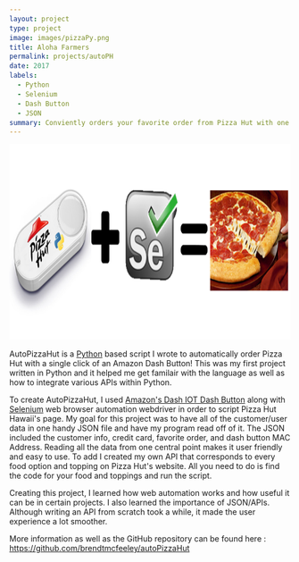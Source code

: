 ```yaml
---
layout: project
type: project
image: images/pizzaPy.png
title: Aloha Farmers
permalink: projects/autoPH
date: 2017
labels:
  - Python
  - Selenium
  - Dash Button
  - JSON
summary: Conviently orders your favorite order from Pizza Hut with one click of an Amazon Dash Button.
---
```


<p align="center">
  <img src="../images/pizzaPy2.png" height="350" width="700"/>
</p>

AutoPizzaHut is a [Python](https://www.python.org/) based script I wrote to automatically order Pizza Hut with a single click of an Amazon Dash Button! This was my first project written in Python and it helped me get familair with the language as well as how to integrate various APIs within Python.

To create AutoPizzaHut, I used [Amazon's Dash IOT Dash Button](https://aws.amazon.com/iotbutton/) along with [Selenium](http://www.seleniumhq.org/) web browser automation webdriver in order to script Pizza Hut Hawaii's page. My goal for this project was to have all of the customer/user data in one handy JSON file and have my program read off of it. The JSON included the customer info, credit card, favorite order, and dash button MAC Address.
Reading all the data from one central point makes it user friendly and easy to use. To add I created my own API that corresponds to every food option and topping on Pizza Hut's website. All you need to do is find the code for your food and toppings and run the script.

Creating this project, I learned how web automation works and how useful it can be in certain projects. I also learned the importance of JSON/APIs. Although writing an API from scratch took a while, it made the user experience a lot smoother.

More information as well as the GitHub repository can be found here : https://github.com/brendtmcfeeley/autoPizzaHut
